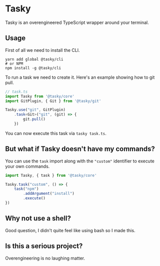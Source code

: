 # Tasky

Tasky is an overengineered TypeScript wrapper around your terminal.

## Usage

First of all we need to install the CLI.

```
yarn add global @tasky/cli
# or NPM
npm install -g @tasky/cli
```

To run a task we need to create it. Here's an example showing how to git pull.

```ts
// task.ts
import Tasky from '@tasky/core'
import GitPlugin, { Git } from '@tasky/git'

Tasky.use("git", GitPlugin)
    .task<Git>("git", (git) => {
        git.pull()
    })
```

You can now execute this task via `tasky task.ts`.

## But what if Tasky doesn't have my commands?

You can use the `task` import along with the `"custom"` identifier to execute your own commands.

```ts
import Tasky, { task } from '@tasky/core'

Tasky.task("custom", () => {
    task("npm")
        .addArgument("install")
        .execute()
})
```

## Why not use a shell?

Good question, I didn't quite feel like using bash so I made this.

## Is this a serious project?

Overengineering is no laughing matter.
